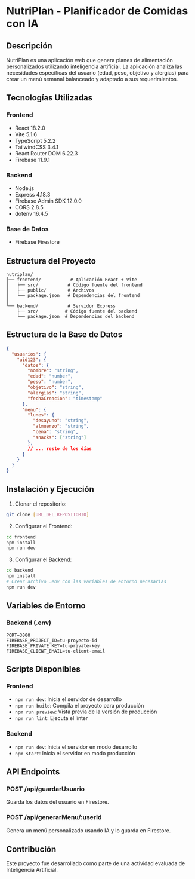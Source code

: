 # NutriPlan - Planificador de Comidas con IA

## Descripción
NutriPlan es una aplicación web que genera planes de alimentación personalizados utilizando inteligencia artificial. La aplicación analiza las necesidades específicas del usuario (edad, peso, objetivo y alergias) para crear un menú semanal balanceado y adaptado a sus requerimientos.

## Tecnologías Utilizadas

### Frontend
- React 18.2.0
- Vite 5.1.6
- TypeScript 5.2.2
- TailwindCSS 3.4.1
- React Router DOM 6.22.3
- Firebase 11.9.1

### Backend
- Node.js
- Express 4.18.3
- Firebase Admin SDK 12.0.0
- CORS 2.8.5
- dotenv 16.4.5

### Base de Datos
- Firebase Firestore

## Estructura del Proyecto

```
nutriplan/
├── frontend/           # Aplicación React + Vite
│   ├── src/           # Código fuente del frontend
│   ├── public/        # Archivos
│   └── package.json   # Dependencias del frontend
│
└── backend/           # Servidor Express
    ├── src/          # Código fuente del backend
    └── package.json  # Dependencias del backend
```

## Estructura de la Base de Datos

```json
{
  "usuarios": {
    "uid123": {
      "datos": {
        "nombre": "string",
        "edad": "number",
        "peso": "number",
        "objetivo": "string",
        "alergias": "string",
        "fechaCreacion": "timestamp"
      },
      "menu": {
        "lunes": {
          "desayuno": "string",
          "almuerzo": "string",
          "cena": "string",
          "snacks": ["string"]
        },
        // ... resto de los días
      }
    }
  }
}
```

## Instalación y Ejecución

1. Clonar el repositorio:
```bash
git clone [URL_DEL_REPOSITORIO]
```

2. Configurar el Frontend:
```bash
cd frontend
npm install
npm run dev
```

3. Configurar el Backend:
```bash
cd backend
npm install
# Crear archivo .env con las variables de entorno necesarias
npm run dev
```

## Variables de Entorno

### Backend (.env)
```
PORT=3000
FIREBASE_PROJECT_ID=tu-proyecto-id
FIREBASE_PRIVATE_KEY=tu-private-key
FIREBASE_CLIENT_EMAIL=tu-client-email
```

## Scripts Disponibles

### Frontend
- `npm run dev`: Inicia el servidor de desarrollo
- `npm run build`: Compila el proyecto para producción
- `npm run preview`: Vista previa de la versión de producción
- `npm run lint`: Ejecuta el linter

### Backend
- `npm run dev`: Inicia el servidor en modo desarrollo
- `npm start`: Inicia el servidor en modo producción

## API Endpoints

### POST /api/guardarUsuario
Guarda los datos del usuario en Firestore.

### POST /api/generarMenu/:userId
Genera un menú personalizado usando IA y lo guarda en Firestore.

## Contribución
Este proyecto fue desarrollado como parte de una actividad evaluada de Inteligencia Artificial. 